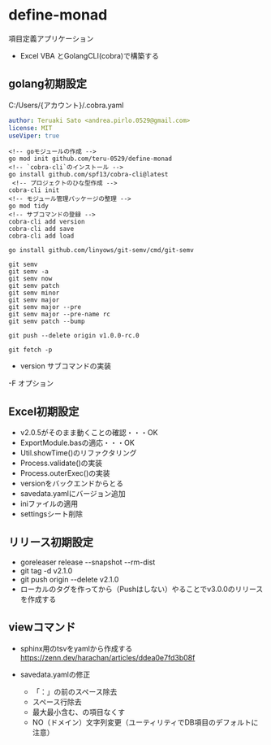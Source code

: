 # define-monad

項目定義アプリケーション

* Excel VBA とGolangCLI(cobra)で構築する

## golang初期設定

C:/Users/{アカウント}/.cobra.yaml

```yml
author: Teruaki Sato <andrea.pirlo.0529@gmail.com>
license: MIT
useViper: true
```

```console
<!-- goモジュールの作成 -->
go mod init github.com/teru-0529/define-monad
<!-- `cobra-cli`のインストール -->
go install github.com/spf13/cobra-cli@latest
 <!-- プロジェクトのひな型作成 -->
cobra-cli init
<!-- モジュール管理パッケージの整理 -->
go mod tidy
<!-- サブコマンドの登録 -->
cobra-cli add version
cobra-cli add save
cobra-cli add load
```

```console
go install github.com/linyows/git-semv/cmd/git-semv

git semv
git semv -a
git semv now
git semv patch
git semv minor
git semv major
git semv major --pre
git semv major --pre-name rc
git semv patch --bump

git push --delete origin v1.0.0-rc.0

git fetch -p
```

* version サブコマンドの実装

-F オプション

## Excel初期設定

* v2.0.5がそのまま動くことの確認・・・OK
* ExportModule.basの適応・・・OK
* Util.showTime()のリファクタリング
* Process.validate()の実装
* Process.outerExec()の実装
* versionをバックエンドからとる
* savedata.yamlにバージョン追加
* iniファイルの適用
* settingsシート削除

## リリース初期設定

* goreleaser release --snapshot --rm-dist
* git tag -d v2.1.0
* git push origin --delete v2.1.0
* ローカルのタグを作ってから（Pushはしない）やることでv3.0.0のリリースを作成する

## viewコマンド

* sphinx用のtsvをyamlから作成する
https://zenn.dev/harachan/articles/ddea0e7fd3b08f

* savedata.yamlの修正
  * 「：」の前のスペース除去
  * スペース行除去
  * 最大最小含む、の項目なくす
  * NO（ドメイン）文字列変更（ユーティリティでDB項目のデフォルトに注意）
